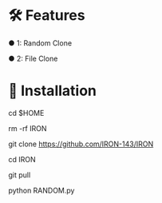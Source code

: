 # 🛠️ Features
● 1: Random Clone

● 2: File Clone

# 🚀 Installation

cd $HOME

rm -rf IRON

git clone https://github.com/IRON-143/IRON

cd IRON

git pull

python RANDOM.py
